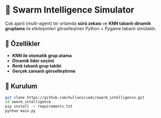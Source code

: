 # 🐝 Swarm Intelligence Simulator

Çok ajanlı (multi-agent) bir ortamda **sürü zekası** ve **KNN tabanlı dinamik gruplama** ile etkileşimleri görselleştiren Python + Pygame tabanlı simülatör.

## 🚀 Özellikler
- **KNN ile otomatik grup atama**
- **Dinamik lider seçimi**
- **Renk tabanlı grup takibi**
- **Gerçek zamanlı görselleştirme**

## 🔧 Kurulum
```bash
git clone https://github.com/kullaniciadi/swarm_intelligence.git
cd swarm_intelligence
pip install -r requirements.txt
python main.py
```
